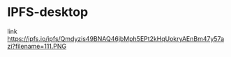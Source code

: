 # IPFS-desktop

link 
https://ipfs.io/ipfs/Qmdyzis49BNAQ46jbMph5EPt2kHqUokryAEnBm47y57azi?filename=111.PNG
